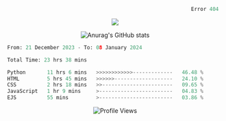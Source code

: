 ```python
                                                            Error 404   :(
```

<p align="center">
  <a href="https://skillicons.dev">
    <img src="https://skillicons.dev/icons?i=py,ts,rust,java" />
  </a>
</p>

<p align="center">
  <img alt="Anurag's GitHub stats" src="https://github-readme-stats.vercel.app/api?username=Kernel-rb&show_icons=true&theme=tokyonight">
</p>



<!--START_SECTION:waka-->

```python
From: 21 December 2023 - To: 08 January 2024

Total Time: 23 hrs 38 mins

Python       11 hrs 6 mins   >>>>>>>>>>>>-------------   46.48 %
HTML         5 hrs 45 mins   >>>>>>-------------------   24.10 %
CSS          2 hrs 18 mins   >>-----------------------   09.65 %
JavaScript   1 hr 9 mins     >------------------------   04.83 %
EJS          55 mins         >------------------------   03.86 %
```

<!--END_SECTION:waka-->


<div align="center">
  <img src="https://komarev.com/ghpvc/?username=Kernel-rb&label=PROFILE+VIEWS" alt="Profile Views">
</div>
